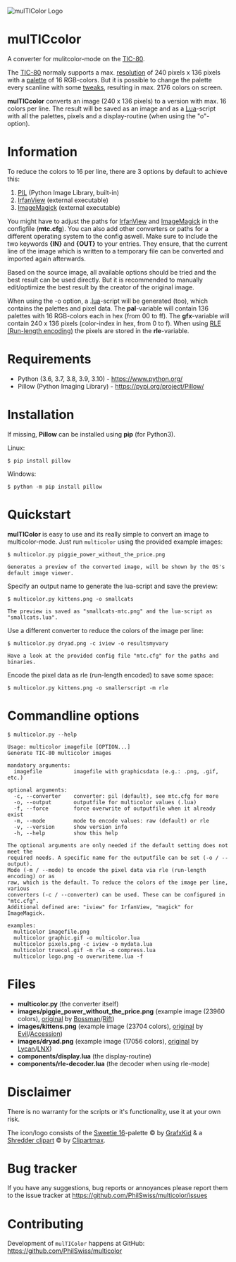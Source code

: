 ![mulTIColor Logo](https://repository-images.githubusercontent.com/474191033/6b4ec005-585c-4c27-a4f4-b6eea5f3b6ea)

mulTICcolor
===========

A converter for mulitcolor-mode on the [TIC-80](https://tic80.com/).

The [TIC-80](https://tic80.com/) normaly supports a max. [resolution](https://github.com/nesbox/TIC-80/wiki/display) of 240 pixels x 136 pixels with a [palette](https://github.com/nesbox/TIC-80/wiki/palette) of 16 RGB-colors.
But it is possible to change the palette every scanline with some [tweaks](https://github.com/nesbox/TIC-80/wiki/palette#more-than-16-colors), resulting in max. 2176 colors on screen.

**mulTICcolor** converts an image (240 x 136 pixels) to a version with max. 16 colors per line.
The result will be saved as an image and as a [Lua](https://www.lua.org)-script with all the palettes, pixels and a display-routine (when using the "o"-option).


Information
===========

To reduce the colors to 16 per line, there are 3 options by default to achieve this:
1. [PIL](https://pillow.readthedocs.io/en/stable/) (Python Image Library, built-in)
2. [IrfanView](https://www.irfanview.com/) (external executable)
3. [ImageMagick](https://imagemagick.org/index.php) (external executable)

You might have to adjust the paths for [IrfanView](https://www.irfanview.com/) and [ImageMagick](https://imagemagick.org/index.php) in the configfile (**mtc.cfg**).
You can also add other converters or paths for a different operating system to the config aswell. Make sure to include the two keywords **{IN}** and **{OUT}** to your entries. 
They ensure, that the current line of the image which is written to a temporary file can be converted and imported again afterwards.

Based on the source image, all available options should be tried and the best result can be used directly.
But it is recommended to manually edit/optimize the best result by the creator of the original image.

When using the -o option, a .[lua](https://www.lua.org)-script will be generated (too), which contains the palettes and pixel data.
The **pal**-variable will contain 136 palettes with 16 RGB-colors each in hex (from 00 to ff).
The **gfx**-variable will contain 240 x 136 pixels (color-index in hex, from 0 to f).
When using [RLE (Run-length encoding)](https://en.wikipedia.org/wiki/Run-length_encoding) the pixels are stored in the **rle**-variable.


Requirements
============

- Python (3.6, 3.7, 3.8, 3.9, 3.10) - https://www.python.org/
- Pillow (Python Imaging Library) - https://pypi.org/project/Pillow/


Installation
============
If missing, **Pillow** can be installed using **pip** (for Python3).

Linux: 

    $ pip install pillow
Windows:

    $ python -m pip install pillow


Quickstart
==========

**mulTIColor** is easy to use and its really simple to convert an image to multicolor-mode.
Just run `multicolor` using the provided example images:

    $ multicolor.py piggie_power_without_the_price.png

    Generates a preview of the converted image, will be shown by the OS's default image viewer.

Specify an output name to generate the lua-script and save the preview:

    $ multicolor.py kittens.png -o smallcats
	
	The preview is saved as "smallcats-mtc.png" and the lua-script as "smallcats.lua".

Use a different converter to reduce the colors of the image per line:

    $ multicolor.py dryad.png -c iview -o resultsmyvary
	
	Have a look at the provided config file "mtc.cfg" for the paths and binaries.

Encode the pixel data as rle (run-length encoded) to save some space:

    $ multicolor.py kittens.png -o smallerscript -m rle


Commandline options
===================

    $ multicolor.py --help
	
    Usage: multicolor imagefile [OPTION...]
    Generate TIC-80 multicolor images
    
    mandatory arguments:
      imagefile          imagefile with graphicsdata (e.g.: .png, .gif, etc.)
    
    optional arguments:
      -c, --converter    converter: pil (default), see mtc.cfg for more
      -o, --output       outputfile for multicolor values (.lua)
      -f, --force        force overwrite of outputfile when it already exist
      -m, --mode         mode to encode values: raw (default) or rle
      -v, --version      show version info
      -h, --help         show this help
    
    The optional arguments are only needed if the default setting does not meet the
    required needs. A specific name for the outputfile can be set (-o / --output).
	Mode (-m / --mode) to encode the pixel data via rle (run-length encoding) or as
	raw, which is the default. To reduce the colors of the image per line, various
	converters (-c / --converter) can be used. These can be configured in "mtc.cfg".
	Additional defined are: "iview" for IrfanView, "magick" for ImageMagick.
    
    examples:
	  multicolor imagefile.png
      multicolor graphic.gif -o multicolor.lua
      multicolor pixels.png -c iview -o mydata.lua
      multicolor truecol.gif -m rle -o compress.lua
      multicolor logo.png -o overwriteme.lua -f


Files
=====

* **multicolor.py** (the converter itself)
* **images/piggie_power_without_the_price.png** (example image (23960 colors), [original](https://demozoo.org/graphics/205191/) by [Bossman](https://demozoo.org/sceners/32053/)/[Rift](https://www.pouet.net/groups.php?which=11428))
* **images/kittens.png** (example image (23704 colors), [original](https://demozoo.org/graphics/302070/) by [Evil](https://demozoo.org/sceners/5794/)/[Accession](https://www.pouet.net/groups.php?which=1004))
* **images/dryad.png** (example image (17056 colors), [original](https://demozoo.org/graphics/266505/) by [Lycan](https://demozoo.org/sceners/21309/)/[LNX](https://www.pouet.net/groups.php?which=11760))
* **components/display.lua** (the display-routine)
* **components/rle-decoder.lua** (the decoder when using rle-mode)


Disclaimer
==========

There is no warranty for the scripts or it's functionality, use it at your own risk.

The icon/logo consists of the [Sweetie 16](https://lospec.com/palette-list/sweetie-16)-palette © by [GrafxKid](https://grafxkid.tumblr.com/) & a [Shredder clipart](https://www.clipartmax.com/middle/m2H7N4d3G6N4b1H7_shredder-machine-icon-clipart-paper-office-shredders-shredder-machine-icon/) © by [Clipartmax](https://clipartmax.com/).


Bug tracker
===========

If you have any suggestions, bug reports or annoyances please report them to the issue tracker at https://github.com/PhilSwiss/multicolor/issues


Contributing
============

Development of `mulTIColor` happens at GitHub: https://github.com/PhilSwiss/multicolor
